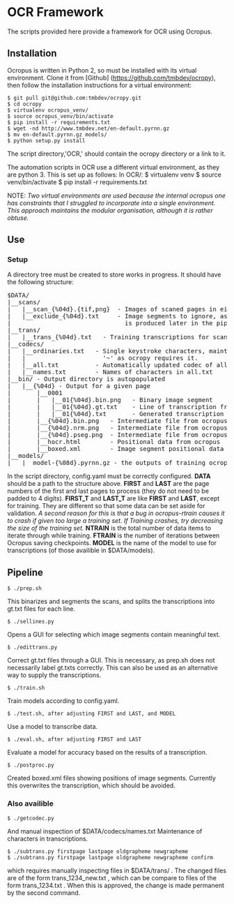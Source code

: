 # OCR Framework
The scripts provided here provide a framework for OCR using Ocropus.

## Installation
Ocropus is written in Python 2, so must be installed with its virtual environment. 
Clone it from [Github] (https://github.com/tmbdev/ocropy), then follow the installation 
instructions for a virtual environment:

    $ git pull git@github.com:tmbdev/ocropy.git
    $ cd ocropy
    $ virtualenv ocropus_venv/
    $ source ocropus_venv/bin/activate
    $ pip install -r requirements.txt
    $ wget -nd http://www.tmbdev.net/en-default.pyrnn.gz
    $ mv en-default.pyrnn.gz models/
    $ python setup.py install

The script directory,'OCR,' should contain the ocropy directory or a link to it.

The automation scripts in OCR use a different virtual environment, as they are python
3. This is set up as follows:
In OCR/:
    $ virtualenv venv
    $ source venv/bin/activate 
    $ pip install -r requirements.txt

NOTE:
*Two virtual environments are used because the internal ocropus one has constraints
that I struggled to incorporate into a single environment. This approach maintains
the modular organisation, although it is rather obtuse.*

## Use
### Setup 
A directory tree must be created to store works in progress. It should have the 
following structure:
<pre>
$DATA/
|__scans/
|   |__scan_{%04d}.{tif,png}  - Images of scaned pages in either format.
|   |__exclude_{%04d}.txt     - Image segments to ignore, as lines of form 01{%04d}.bin.png. This
|                               is produced later in the pipeline, but store here for reruns.
|__trans/
|   |__trans_{%04d}.txt   - Training transcriptions for scans in the directory above.
|__codecs/
|   |__ordinaries.txt   - Single keystroke characters, maintained manually. Should contain
|   |                     '~' as ocropy requires it.
|   |__all.txt          - Automatically updated codec of all characters in transcription
|   |__names.txt        - Names of characters in all.txt
|__bin/ - Output directory is autopopulated
|   |__{%04d} - Output for a given page
|       |__0001
|       |   |__01{%04d}.bin.png   - Binary image segment
|       |   |__01{%04d}.gt.txt    - Line of transcription from truth data
|       |   |__01{%04d}.txt       - Generated transcription line
|       |__{%04d}.bin.png   - Intermediate file from ocropus
|       |__{%04d}.nrm.png   - Intermediate file from ocropus
|       |__{%04d}.pseg.png  - Intermediate file from ocropus
|       |__hocr.html        - Positional data from ocropus
|       |__boxed.xml        - Image segment positional data
|__models/
|   |__model-{%08d}.pyrnn.gz - the outputs of training ocropus
</pre>

In the script directory, config.yaml must be correctly configured. **DATA** should be a path to the structure above. **FIRST** and **LAST** are the page numbers of the first and last pages to process (they do not need to be padded to 4 digits). **FIRST_T** and **LAST_T** are like **FIRST** and **LAST**, except for training. They are different so that some data can be set aside for validation. *A second reason for this is that a bug in ocropus-rtrain causes it to crash if given too large a training set. If Training crashes, try decreasing the size of the training set.* **NTRAIN** is the total number of data items to iterate through while training. **FTRAIN** is the number of iterations between Ocropus saving checkpoints. **MODEL** is the name of the model to use for transcriptions (of those availible in $DATA/models).

## Pipeline
    $ ./prep.sh
This binarizes and segments the scans, and splits the transcriptions into gt.txt files for each line.

    $ ./sellines.py
Opens a GUI for selecting which image segments contain meaningful text. 

    $ ./edittrans.py
Correct gt.txt files through a GUI. This is necessary, as prep.sh does not necessarily label gt.txts correctly. This can also be used as an alternative way to supply the transcriptions.

    $ ./train.sh
Train models according to config.yaml.

    $ ./test.sh, after adjusting FIRST and LAST, and MODEL
Use a model to transcribe data.

    $ ./eval.sh, after adjusting FIRST and LAST
Evaluate a model for accuracy based on the results of a transcription.

    $ ./postproc.py
Created boxed.xml files showing positions of image segments. Currently this overwrites the transcription, which should be avoided.

### Also availible

    $ ./getcodec.py
And manual inspection of $DATA/codecs/names.txt
Maintenance of characters in transcriptions.

    $ ./subtrans.py firstpage lastpage oldgrapheme newgrapheme
    $ ./subtrans.py firstpage lastpage oldgrapheme newgrapheme confirm

which requires manually inspecting files in $DATA/trans/ .
The changed files are of the form trans_1234_new.txt , which can
be compare to files of the form trans_1234.txt . When this is approved,
the change is made permanent by the second command.


